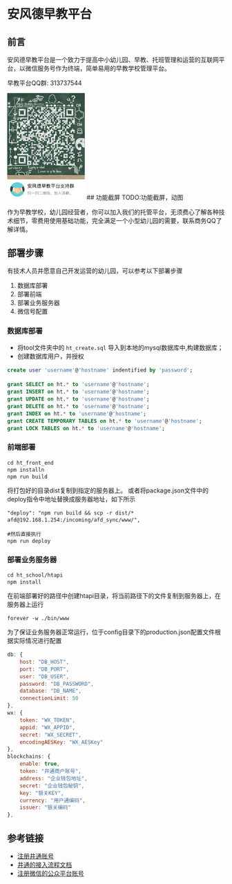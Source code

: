 # 安风德早教平台

## 前言
安风德早教平台是一个致力于提高中小幼儿园、早教、托班管理和运营的互联网平台，以微信服务号作为终端，简单易用的早教学校管理平台。

早教平台QQ群: 313737544

<img width="180px" src="https://github.com/AnFengDe/afd_zaojiao/blob/master/doc/313737544.jpg?raw=true">
## 功能截屏
TODO:功能截屏，动图

作为早教学校，幼儿园经营者，你可以加入我们的托管平台，无须费心了解各种技术细节，零费用使用基础功能，完全满足一个小型幼儿园的需要，联系商务QQ了解详情。

## 部署步骤
有技术人员并愿意自己开发运营的幼儿园，可以参考以下部署步骤
1. 数据库部署
2. 部署前端
3. 部署业务服务器
4. 微信号配置

### 数据库部署

* 将tool文件夹中的 `ht_create.sql` 导入到本地的mysql数据库中,构建数据库；
* 创建数据库用户，并授权

```sql
create user 'username'@'hostname' indentified by 'password';

grant SELECT on ht.* to 'username'@'hostname';
grant INSERT on ht.* to 'username'@'hostname';
grant UPDATE on ht.* to 'username'@'hostname';
grant DELETE on ht.* to 'username'@'hostname';
grant INDEX on ht.* to 'username'@'hostname';
grant CREATE TEMPORARY TABLES on ht.* to 'username'@'hostname';
grant LOCK TABLES on ht.* to 'username'@'hostname';
```

### 前端部署
```shell
cd ht_front_end
npm installn
npm run build
```
将打包好的目录dist复制到指定的服务器上。
或者将package.json文件中的deploy指令中地址替换成服务器地址，如下所示
```shell
"deploy": "npm run build && scp -r dist/* afd@192.168.1.254:/incoming/afd_sync/www/",

#然后直接执行
npm run deploy
```
### 部署业务服务器
```shell
cd ht_school/htapi
npm install
```
在前端部署好的路径中创建htapi目录，将当前路径下的文件复制到服务器上，在服务器上运行
```shell
forever -w ./bin/www
```
为了保证业务服务器正常运行，位于config目录下的production.json配置文件根据实际情况进行配置

```javascript
db: {
    host: "DB_HOST",
    port: "DB_PORT",
    user: "DB_USER",
    password: "DB_PASSWORD",
    database: "DB_NAME",
    connectionLimit: 50
},
wx: {
    token: "WX_TOKEN",
    appid: "WX_APPID",
    secret: "WX_SECRET",
    encodingAESKey: "WX_AESKey"
},
blockchains: {
    enable: true,
    token: "井通商户账号",
    address: "企业钱包地址",
    secret: "企业钱包秘钥",
    key: "银关KEY",
    currency: "用户通编码",
    issuer: "银关编码"
},
```
## 参考链接
* [注册井通账号](http://www.jingtum.com/)
* [井通的接入流程文档](http://developer.jingtum.com/html/geting_started.html)
* [注册微信的公众平台账号](https://mp.weixin.qq.com)
